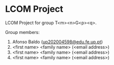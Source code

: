 # LCOM Project

LCOM Project for group T&lt;m&gt;&lt;n&gt;G&lt;p&gt;&lt;q&gt;.

Group members:

1. Afonso Baldo (up202004598@edu.fe.up.pt)
2. &lt;first name&gt; &lt;family name&gt; (&lt;email address&gt;)
3. &lt;first name&gt; &lt;family name&gt; (&lt;email address&gt;)
4. &lt;first name&gt; &lt;family name&gt; (&lt;email address&gt;)
